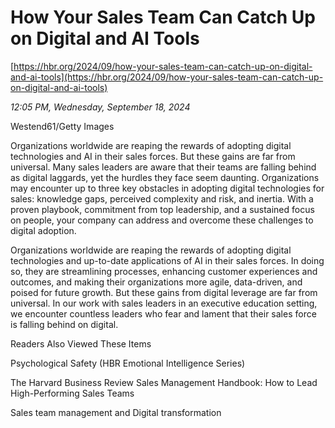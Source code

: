 # How Your Sales Team Can Catch Up on Digital and AI Tools

[https://hbr.org/2024/09/how-your-sales-team-can-catch-up-on-digital-and-ai-tools](https://hbr.org/2024/09/how-your-sales-team-can-catch-up-on-digital-and-ai-tools)

*12:05 PM, Wednesday, September 18, 2024*

Westend61/Getty Images

Organizations worldwide are reaping the rewards of adopting digital technologies and AI in their sales forces. But these gains are far from universal. Many sales leaders are aware that their teams are falling behind as digital laggards, yet the hurdles they face seem daunting. Organizations may encounter up to three key obstacles in adopting digital technologies for sales: knowledge gaps, perceived complexity and risk, and inertia. With a proven playbook, commitment from top leadership, and a sustained focus on people, your company can address and overcome these challenges to digital adoption.

Organizations worldwide are reaping the rewards of adopting digital technologies and up-to-date applications of AI in their sales forces. In doing so, they are streamlining processes, enhancing customer experiences and outcomes, and making their organizations more agile, data-driven, and poised for future growth. But these gains from digital leverage are far from universal. In our work with sales leaders in an executive education setting, we encounter countless leaders who fear and lament that their sales force is falling behind on digital.

Readers Also Viewed These Items

Psychological Safety (HBR Emotional Intelligence Series)

The Harvard Business Review Sales Management Handbook: How to Lead High-Performing Sales Teams

Sales team management and Digital transformation

